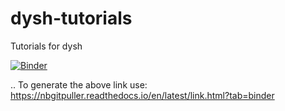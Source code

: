 # dysh-tutorials
Tutorials for dysh

[![Binder](https://mybinder.org/badge_logo.svg)](https://mybinder.org/v2/gh/GreenBankObservatory//release-0.3.0?urlpath=git-pull%3Frepo%3Dhttps%253A%252F%252Fgithub.com%252FGreenBankObservatory%252Fdysh%252F%26urlpath%3Dlab%252Ftree%252F%252Fnotebooks%252Fexamples%26branch%3Drelease-0.3.0)

.. To generate the above link use: https://nbgitpuller.readthedocs.io/en/latest/link.html?tab=binder
